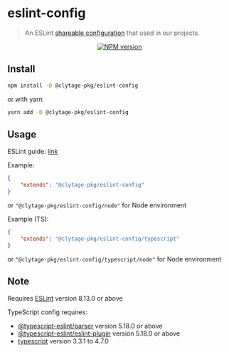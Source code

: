 # eslint-config
> An ESLint [shareable configuration](http://eslint.org/docs/developer-guide/shareable-configs.html) that used in our projects.

<div align="center">
<a href="https://www.npmjs.com/package/@clytage-pkg/eslint-config"><img src="https://img.shields.io/npm/v/@clytage-pkg/eslint-config?maxAge=3600" alt="NPM version" ><a/>
</div>

## Install

```bash
npm install -D @clytage-pkg/eslint-config
```
or with yarn
```bash
yarn add -D @clytage-pkg/eslint-config
```

## Usage

ESLint guide: [link](https://eslint.org/docs/user-guide/configuring#using-a-shareable-configuration-package)

Example:
```json
{
    "extends": "@clytage-pkg/eslint-config"
}
```
or `"@clytage-pkg/eslint-config/node"` for Node environment


Example (TS):
```json
{
    "extends": "@clytage-pkg/eslint-config/typescript"
}
```
or `"@clytage-pkg/eslint-config/typescript/node"` for Node environment

## Note

Requires [ESLint](https://npmjs.com/package/eslint) version 8.13.0 or above

TypeScript config requires:
 * [@typescript-eslint/parser](https://npmjs.com/package/@typescript-eslint/parser) version 5.18.0 or above
 * [@typescript-eslint/eslint-plugin](https://npmjs.com/package/@typescript-eslint/eslint-plugin) version 5.18.0 or above
 * [typescript](https://npmjs.com/package/typescript) version 3.3.1 to 4.7.0
